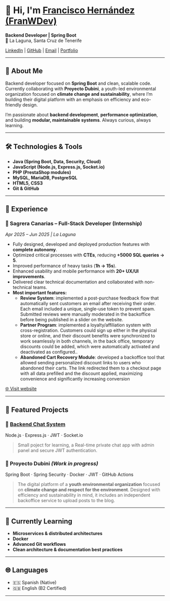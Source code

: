 # 👋 Hi, I'm [Francisco Hernández (FranWDev)](https://franwdev.github.io/portfolio/)

**Backend Developer | Spring Boot**  
📍 La Laguna, Santa Cruz de Tenerife  

[LinkedIn](https://www.linkedin.com/in/franciscohdezcrosa/) | [GitHub](https://github.com/FranWDev) | [Email](mailto:hernandezcrosafrancisco@gmail.com) | [Portfolio](https://franwdev.github.io/portfolio/)

---

## 🚀 About Me
Backend developer focused on **Spring Boot** and clean, scalable code.  
Currently collaborating with **Proyecto Dubini**, a youth-led environmental organization focused on **climate change and sustainability**, where I’m building their digital platform with an emphasis on efficiency and eco-friendly design.

I’m passionate about **backend development**, **performance optimization**, and building **modular, maintainable systems**. Always curious, always learning.

---

## 🛠️ Technologies & Tools
- **Java (Spring Boot, Data, Security, Cloud)**
- **JavaScript (Node.js, Express.js, Socket.io)**
- **PHP (PrestaShop modules)**
- **MySQL, MariaDB, PostgreSQL**
- **HTML5, CSS3**
- **Git & GitHub**

---

## 💼 Experience

### 🔹 Sagrera Canarias – Full-Stack Developer (Internship)  
*Apr 2025 – Jun 2025 | La Laguna*  
- Fully designed, developed and deployed production features with **complete autonomy**.  
- Optimized critical processes with **CTEs**, reducing **+5000 SQL queries → 5**.  
- Improved performance of heavy tasks (**1h → 15s**).  
- Enhanced usability and mobile performance with **20+ UX/UI improvements**.  
- Delivered clear technical documentation and collaborated with non-technical teams.  
- **Most important features:**
  - **Review System**: implemented a post-purchase feedback flow that automatically sent customers an email after receiving their order. Each email included a unique, single-use token to prevent spam. Submitted reviews were manually moderated in the backoffice before being published in a slider on the website.
  - **Partner Program**: implemented a loyalty/affiliation system with cross-registration. Customers could sign up either in the physical store or online, and their discount benefits were synchronized to work seamlessly in both channels, in the back office, temporary discounts could be added, which were automatically activated and deactivated as configured..
  - **Abandoned Cart Recovery Module**: developed a backoffice tool that allowed sending personalized discount links to users who abandoned their carts. The link redirected them to a checkout page with all data prefilled and the discount applied, maximizing convenience and significantly increasing conversion

[🌐 Visit website](https://sagreracanarias.es)

---

## 📂 Featured Projects

### 📌 [Backend Chat System](https://github.com/FranWDev/backend-chat-system)  
Node.js · Express.js · JWT · Socket.io  
> Small poject for learning, a Real-time private chat app with admin panel and secure JWT authentication.

### 📌 Proyecto Dubini *(Work in progress)*  
Spring Boot · Spring Security · Docker · JWT · GitHub Actions
> The digital platform of a **youth environmental organization** focused on **climate change and respect for the environment**. Designed with efficiency and sustainability in mind, it includes an independent backoffice service to upload posts to the blog.

---

## 🌱 Currently Learning
- **Microservices & distributed architectures**  
- **Docker**  
- **Advanced Git workflows**  
- **Clean architecture & documentation best practices**

---

## 🌐 Languages
- 🇪🇸 Spanish (Native)  
- 🇬🇧 English (B2 Certified)  

---

